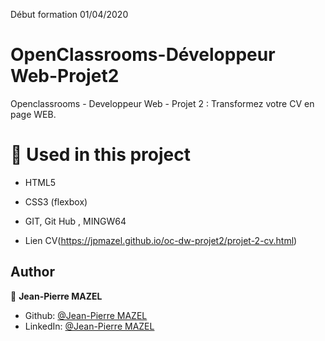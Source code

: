 Début formation 01/04/2020
# OpenClassrooms-Développeur Web-Projet2
Openclassrooms - Developpeur Web - Projet 2 : Transformez votre CV en page WEB.
# 🔨 Used in this project

* HTML5
* CSS3 (flexbox)
* GIT, Git Hub , MINGW64

* Lien CV(https://jpmazel.github.io/oc-dw-projet2/projet-2-cv.html)





## Author

👤 **Jean-Pierre MAZEL**

* Github: [@Jean-Pierre MAZEL](https://github.com/jpmazel)
* LinkedIn: [@Jean-Pierre MAZEL](https://www.linkedin.com/in/jeanpierremazel/)

